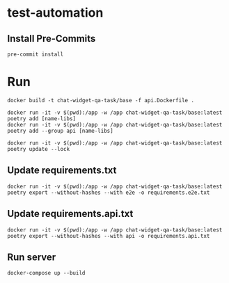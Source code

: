 # test-automation

## Install Pre-Commits

```shell
pre-commit install
```

# Run
```shell
docker build -t chat-widget-qa-task/base -f api.Dockerfile .
```

```shell
docker run -it -v $(pwd):/app -w /app chat-widget-qa-task/base:latest poetry add [name-libs]
docker run -it -v $(pwd):/app -w /app chat-widget-qa-task/base:latest poetry add --group api [name-libs]
```

```shell
docker run -it -v $(pwd):/app -w /app chat-widget-qa-task/base:latest poetry update --lock
```

## Update requirements.txt

```shell
docker run -it -v $(pwd):/app -w /app chat-widget-qa-task/base:latest poetry export --without-hashes --with e2e -o requirements.e2e.txt
```
## Update requirements.api.txt
```shell
docker run -it -v $(pwd):/app -w /app chat-widget-qa-task/base:latest poetry export --without-hashes --with api -o requirements.api.txt
```


## Run server
```shell
docker-compose up --build
```

